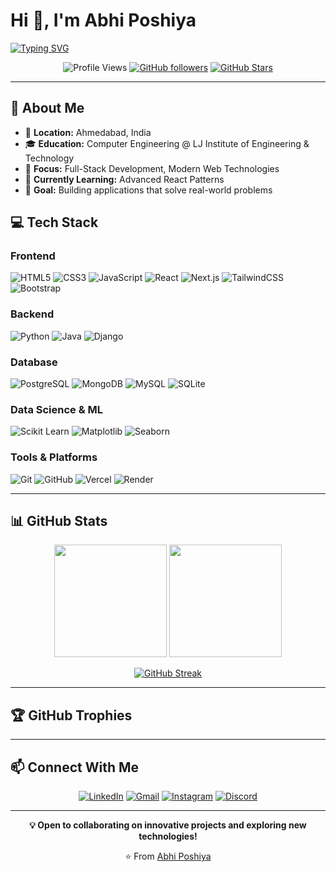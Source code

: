 # Hi 👋, I'm Abhi Poshiya

[![Typing SVG](https://readme-typing-svg.herokuapp.com?font=Fira+Code&size=24&duration=2500&pause=800&color=2196F3&center=true&vCenter=true&width=700&lines=🚀+Full-Stack+Developer;🎓+Computer+Engineering+Student;💻+Building+Modern+Web+Applications;🌟+Always+Learning+New+Technologies)](https://git.io/typing-svg)

<div align="center">

![Profile Views](https://komarev.com/ghpvc/?username=abhi-patel-0411&label=Profile%20views&color=blue&style=flat-square)
[![GitHub followers](https://img.shields.io/github/followers/abhi-patel-0411?logo=GitHub&style=flat-square&color=blue)](https://github.com/abhi-patel-0411)
[![GitHub Stars](https://img.shields.io/github/stars/abhi-patel-0411?logo=github&style=flat-square&color=yellow)](https://github.com/abhi-patel-0411)

</div>

---

## 🎯 About Me

- 📍 **Location:** Ahmedabad, India
- 🎓 **Education:** Computer Engineering @ LJ Institute of Engineering & Technology
- 💼 **Focus:** Full-Stack Development,  Modern Web Technologies
- 🌱 **Currently Learning:** Advanced React Patterns
- 🎯 **Goal:** Building applications that solve real-world problems



## 💻 Tech Stack

### Frontend
![HTML5](https://img.shields.io/badge/HTML5-E34F26?style=flat-square&logo=html5&logoColor=white)
![CSS3](https://img.shields.io/badge/CSS3-1572B6?style=flat-square&logo=css3&logoColor=white)
![JavaScript](https://img.shields.io/badge/JavaScript-F7DF1E?style=flat-square&logo=javascript&logoColor=black)
![React](https://img.shields.io/badge/React-20232A?style=flat-square&logo=react&logoColor=61DAFB)
![Next.js](https://img.shields.io/badge/Next.js-000000?style=flat-square&logo=nextdotjs&logoColor=white)
![TailwindCSS](https://img.shields.io/badge/Tailwind_CSS-38B2AC?style=flat-square&logo=tailwind-css&logoColor=white)
![Bootstrap](https://img.shields.io/badge/Bootstrap-563D7C?style=flat-square&logo=bootstrap&logoColor=white)

### Backend
![Python](https://img.shields.io/badge/Python-3776AB?style=flat-square&logo=python&logoColor=white)
![Java](https://img.shields.io/badge/Java-ED8B00?style=flat-square&logo=java&logoColor=white)
![Django](https://img.shields.io/badge/Django-092E20?style=flat-square&logo=django&logoColor=white)

### Database
![PostgreSQL](https://img.shields.io/badge/PostgreSQL-316192?style=flat-square&logo=postgresql&logoColor=white)
![MongoDB](https://img.shields.io/badge/MongoDB-4EA94B?style=flat-square&logo=mongodb&logoColor=white)
![MySQL](https://img.shields.io/badge/MySQL-00000F?style=flat-square&logo=mysql&logoColor=white)
![SQLite](https://img.shields.io/badge/SQLite-07405E?style=flat-square&logo=sqlite&logoColor=white)

### Data Science & ML
![Scikit Learn](https://img.shields.io/badge/scikit_learn-F7931E?style=flat-square&logo=scikit-learn&logoColor=white)
![Matplotlib](https://img.shields.io/badge/Matplotlib-11557c?style=flat-square&logo=python&logoColor=white)
![Seaborn](https://img.shields.io/badge/Seaborn-3776AB?style=flat-square&logo=python&logoColor=white)

### Tools & Platforms
![Git](https://img.shields.io/badge/Git-F05032?style=flat-square&logo=git&logoColor=white)
![GitHub](https://img.shields.io/badge/GitHub-100000?style=flat-square&logo=github&logoColor=white)
![Vercel](https://img.shields.io/badge/Vercel-000000?style=flat-square&logo=vercel&logoColor=white)
![Render](https://img.shields.io/badge/Render-46E3B7?style=flat-square&logo=render&logoColor=white)

---

## 📊 GitHub Stats

<div align="center">

<img height="180em" src="https://github-readme-stats.vercel.app/api?username=abhi-patel-0411&show_icons=true&theme=default&include_all_commits=true&count_private=true"/>
<img height="180em" src="https://github-readme-stats.vercel.app/api/top-langs/?username=abhi-patel-0411&layout=compact&langs_count=8&theme=default"/>

</div>

<div align="center">

[![GitHub Streak](https://streak-stats.demolab.com/?user=abhi-patel-0411&theme=default)](https://git.io/streak-stats)

</div>

---

## 🏆 GitHub Trophies

<!-- <div align="center">

[![trophy](https://github-profile-trophy.vercel.app/?username=abhi-patel-0411&theme=flat&no-frame=true&margin-w=15)](https://github.com/ryo-ma/github-profile-trophy)

</div> -->

---

## 📫 Connect With Me

<div align="center">

[![LinkedIn](https://img.shields.io/badge/LinkedIn-0077B5?style=for-the-badge&logo=linkedin&logoColor=white)](https://www.linkedin.com/in/abhi-poshiya-005228321)
[![Gmail](https://img.shields.io/badge/Gmail-D14836?style=for-the-badge&logo=gmail&logoColor=white)](mailto:abhiposhiya0104@gmail.com)
[![Instagram](https://img.shields.io/badge/Instagram-E4405F?style=for-the-badge&logo=instagram&logoColor=white)](https://instagram.com/abhi_posiya)
[![Discord](https://img.shields.io/badge/Discord-7289DA?style=for-the-badge&logo=discord&logoColor=white)](https://discord.gg/abhi_patel123_68036)

</div>

---

<div align="center">

**💡 Open to collaborating on innovative projects and exploring new technologies!**

⭐️ From [Abhi Poshiya](https://github.com/abhi-patel-0411)

</div>
